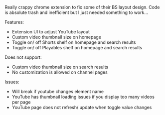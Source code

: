 Really crappy chrome extension to fix some of their BS layout design. Code is absolute trash and inefficient but I just needed something to work...

Features:
* Extension UI to adjust YouTube layout
* Custom video thumbnail size on homepage
* Toggle on/ off Shorts shelf on homepage and search results
* Toggle on/ off Playables shelf on homepage and search results

Does not support:
* Custom video thumbnail size on search results
* No customization is allowed on channel pages

Issues:
* Will break if youtube changes element name
* YouTube has thumbnail loading issues if you display too many videos per page
* YouTube page does not refresh/ update when toggle value changes